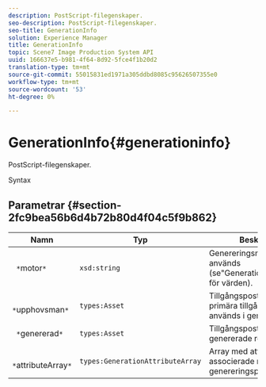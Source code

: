 ```yaml
---
description: PostScript-filegenskaper.
seo-description: PostScript-filegenskaper.
seo-title: GenerationInfo
solution: Experience Manager
title: GenerationInfo
topic: Scene7 Image Production System API
uuid: 166637e5-b981-4f64-8d92-5fce4f1b20d2
translation-type: tm+mt
source-git-commit: 55015831ed1971a305ddbd8085c95626507355e0
workflow-type: tm+mt
source-wordcount: '53'
ht-degree: 0%

---
```



# GenerationInfo{#generationinfo}

PostScript-filegenskaper.

Syntax

## Parametrar {#section-2fc9bea56b6d4b72b80d4f04c5f9b862}

| Namn | Typ | Beskrivning |
|---|---|---|
| ` *`motor`*` | `xsd:string` | Genereringsmotor som används (se&quot;Generationsinformation&quot; för värden). |
| ` *`upphovsman`*` | `types:Asset` | Tillgångspost för den primära tillgång som används i genereringen. |
| ` *`genererad`*` | `types:Asset` | Tillgångspost för den genererade resursen. |
| ` *`attributeArray`*` | `types:GenerationAttributeArray` | Array med attribut som är associerade med genereringsprocessen. |

